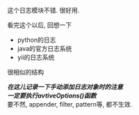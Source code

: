 这个日志模块不错.
很好用.



看完这个以后, 回想一下
* python的日志
* java的官方日志系统
* yii的日志系统

很相似的结构



***在这儿记录一下手动添加日志对象时的注意***  
***一定要执行avtiveOptions()函数***  
要不然, appender, filter, pattern等, 都不生效.
